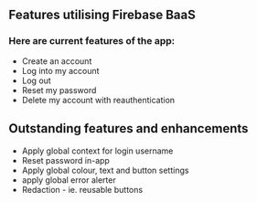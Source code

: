 




## Features utilising Firebase BaaS

### Here are current features of the app:

 - Create an account
 - Log into my account
 - Log out
 - Reset my password
 - Delete my account with reauthentication

## Outstanding features and enhancements

 - Apply global context for login username
 - Reset password in-app
 - Apply global colour, text and button settings
 - apply global error alerter
 - Redaction - ie. reusable buttons

